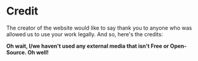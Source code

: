 # Credit
The creator of the website would like to say thank you to anyone who was allowed us to use your work legally. And so, here's the credits:

**Oh wait, I/we haven't used any external media that isn't Free or Open-Source. Oh well!**